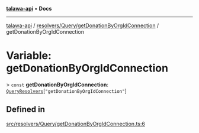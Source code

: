 [**talawa-api**](../../../../README.md) • **Docs**

***

[talawa-api](../../../../modules.md) / [resolvers/Query/getDonationByOrgIdConnection](../README.md) / getDonationByOrgIdConnection

# Variable: getDonationByOrgIdConnection

\> `const` **getDonationByOrgIdConnection**: [`QueryResolvers`](../../../../types/generatedGraphQLTypes/type-aliases/QueryResolvers.md)\[`"getDonationByOrgIdConnection"`\]

## Defined in

[src/resolvers/Query/getDonationByOrgIdConnection.ts:6](https://github.com/PalisadoesFoundation/talawa-api/blob/2f8fb6988cd34004fbbf76550c8eef691b861a19/src/resolvers/Query/getDonationByOrgIdConnection.ts#L6)
